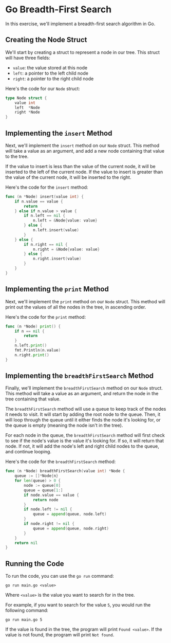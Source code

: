 # Go Breadth-First Search

In this exercise, we'll implement a breadth-first search algorithm in Go.

## Creating the Node Struct

We'll start by creating a struct to represent a node in our tree. This struct will have three fields:

- `value`: the value stored at this node
- `left`: a pointer to the left child node
- `right`: a pointer to the right child node

Here's the code for our `Node` struct:

```go
type Node struct {
    value int
    left  *Node
    right *Node
}
```

## Implementing the `insert` Method

Next, we'll implement the `insert` method on our `Node` struct. This method will take a value as an argument, and add a new node containing that value to the tree.

If the value to insert is less than the value of the current node, it will be inserted to the left of the current node. If the value to insert is greater than the value of the current node, it will be inserted to the right.

Here's the code for the `insert` method:

```go
func (n *Node) insert(value int) {
    if n.value == value {
        return
    } else if n.value > value {
        if n.left == nil {
            n.left = &Node{value: value}
        } else {
            n.left.insert(value)
        }
    } else {
        if n.right == nil {
            n.right = &Node{value: value}
        } else {
            n.right.insert(value)
        }
    }
}
```

## Implementing the `print` Method

Next, we'll implement the `print` method on our `Node` struct. This method will print out the values of all the nodes in the tree, in ascending order.

Here's the code for the `print` method:

```go
func (n *Node) print() {
    if n == nil {
        return
    }
    n.left.print()
    fmt.Println(n.value)
    n.right.print()
}
```

## Implementing the `breadthFirstSearch` Method

Finally, we'll implement the `breadthFirstSearch` method on our `Node` struct. This method will take a value as an argument, and return the node in the tree containing that value.

The `breadthFirstSearch` method will use a queue to keep track of the nodes it needs to visit. It will start by adding the root node to the queue. Then, it will loop through the queue until it either finds the node it's looking for, or the queue is empty (meaning the node isn't in the tree).

For each node in the queue, the `breadthFirstSearch` method will first check to see if the node's value is the value it's looking for. If so, it will return that node. If not, it will add the node's left and right child nodes to the queue, and continue looping.

Here's the code for the `breadthFirstSearch` method:

```go
func (n *Node) breadthFirstSearch(value int) *Node {
    queue := []*Node{n}
    for len(queue) > 0 {
        node := queue[0]
        queue = queue[1:]
        if node.value == value {
            return node
        }
        if node.left != nil {
            queue = append(queue, node.left)
        }
        if node.right != nil {
            queue = append(queue, node.right)
        }
    }
    return nil
}
```

## Running the Code

To run the code, you can use the `go run` command:

```
go run main.go <value>
```

Where `<value>` is the value you want to search for in the tree.

For example, if you want to search for the value `5`, you would run the following command:

```
go run main.go 5
```

If the value is found in the tree, the program will print `Found <value>`. If the value is not found, the program will print `Not found`.
